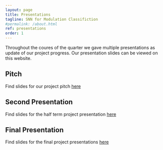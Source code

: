 ```yaml
---
layout: page
title: Presentations
tagline: SNN for Modulation Classifiction
#permalink: /about.html
ref: presentations
order: 1
---
```


Throughout the coures of the quarter we gave multiple presentations as update of our project progress. Our presentation slides can be viewed on this website.

## Pitch

Find slides for our project pitch [here](/assets/other/lif_pitch.pdf)

## Second Presentation

Find slides for the half term project presentation [here](/assets/other/lif_second_presentation.pdf)

## Final Presentation

Find slides for the final project presentations [here](/assets/other/lif_final_presentation.pdf)
